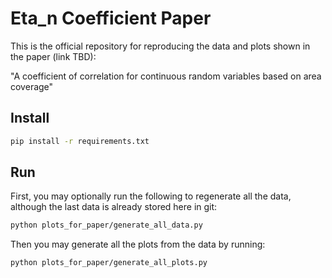 # Eta_n Coefficient Paper
This is the official repository for reproducing the data and plots shown in the paper (link TBD):

"A coefficient of correlation for continuous random variables based on area coverage"

## Install
```bash
pip install -r requirements.txt
```

## Run
First, you may optionally run the following to regenerate all the data, although the last data is already stored here in git:
```bash
python plots_for_paper/generate_all_data.py
```
Then you may generate all the plots from the data by running:
```bash
python plots_for_paper/generate_all_plots.py
```
